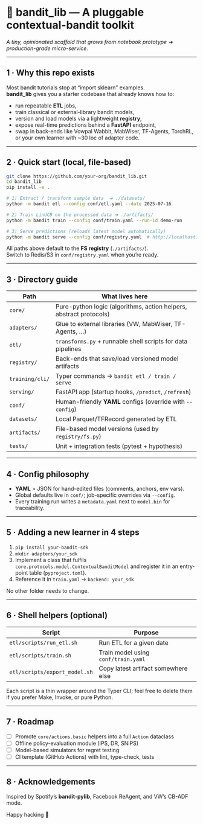 # 🏹 **bandit_lib** — A pluggable contextual-bandit toolkit
*A tiny, opinionated scaffold that grows from notebook prototype ➜ production-grade micro-service.*

---

## 1&nbsp;·&nbsp;Why this repo exists
Most bandit tutorials stop at “import sklearn” examples.  
**bandit_lib** gives you a starter codebase that already knows how to:

* run repeatable **ETL** jobs,
* train classical or external-library bandit models,
* version and load models via a lightweight **registry**,
* expose real-time predictions behind a **FastAPI** endpoint,
* swap in back-ends like Vowpal Wabbit, MabWiser, TF-Agents, TorchRL, or your own learner with ~30 loc of adapter code.

---

## 2&nbsp;·&nbsp;Quick start (local, file-based)

```bash
git clone https://github.com/your-org/bandit_lib.git
cd bandit_lib
pip install -e .

# 1) Extract / transform sample data  ➜ ./datasets/
python -m bandit etl --config conf/etl.yaml --date 2025-07-16

# 2) Train LinUCB on the processed data ➜ ./artifacts/
python -m bandit train --config conf/train.yaml --run-id demo-run

# 3) Serve predictions (reloads latest model automatically)
python -m bandit serve --config conf/registry.yaml  # http://localhost:8000/predict
```

All paths above default to the **FS registry** (`./artifacts/`).  
Switch to Redis/S3 in `conf/registry.yaml` when you’re ready.

---

## 3&nbsp;·&nbsp;Directory guide

| Path | What lives here |
|------|-----------------|
| `core/` | Pure-python logic (algorithms, action helpers, abstract protocols) |
| `adapters/` | Glue to external libraries (VW, MabWiser, TF-Agents, …) |
| `etl/` | `transforms.py` + runnable shell scripts for data pipelines |
| `registry/` | Back-ends that save/load versioned model artifacts |
| `training/cli/` | Typer commands → `bandit etl / train / serve` |
| `serving/` | FastAPI app (startup hooks, `/predict`, `/refresh`) |
| `conf/` | Human-friendly **YAML** configs (override with `--config`) |
| `datasets/` | Local Parquet/TFRecord generated by ETL |
| `artifacts/` | File-based model versions (used by `registry/fs.py`) |
| `tests/` | Unit + integration tests (pytest + hypothesis) |

---

## 4&nbsp;·&nbsp;Config philosophy

* **YAML** > JSON for hand-edited files (comments, anchors, env vars).
* Global defaults live in `conf/`; job-specific overrides via `--config`.
* Every training run writes a `metadata.yaml` next to `model.bin` for traceability.

---

## 5&nbsp;·&nbsp;Adding a new learner in 4 steps

1. `pip install your-bandit-sdk`
2. `mkdir adapters/your_sdk`
3. Implement a class that fulfils `core.protocols.model.ContextualBanditModel`
   and register it in an entry-point table (`pyproject.toml`).
4. Reference it in `train.yaml` → `backend: your_sdk`

No other folder needs to change.

---

## 6&nbsp;·&nbsp;Shell helpers (optional)

| Script | Purpose |
|--------|---------|
| `etl/scripts/run_etl.sh` | Run ETL for a given date |
| `etl/scripts/train.sh` | Train model using `conf/train.yaml` |
| `etl/scripts/export_model.sh` | Copy latest artifact somewhere else |

Each script is a thin wrapper around the Typer CLI; feel free to delete them if you prefer Make, Invoke, or pure Python.

---

## 7&nbsp;·&nbsp;Roadmap

* [ ] Promote `core/actions.basic` helpers into a full `Action` dataclass  
* [ ] Offline policy-evaluation module (IPS, DR, SNIPS)  
* [ ] Model-based simulators for regret testing  
* [ ] CI template (GitHub Actions) with lint, type-check, tests

---

## 8&nbsp;·&nbsp;Acknowledgements
Inspired by Spotify’s **bandit-pylib**, Facebook ReAgent, and VW’s CB-ADF mode.

Happy hacking 🚀
